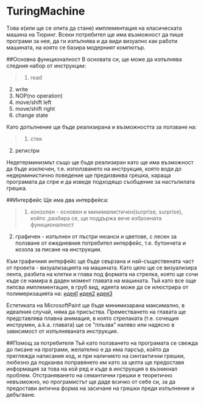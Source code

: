 TuringMachine
=============

Tова е(или ще се опита да стане) имплементация на класическата машина на Тюринг. Всеки потребител ще има възможност да пише програми за нея, да ги изпълнява и да види визуално как работи машината, на която се базира модерният компютър.


##Основна функционалност
В основата си, ще може да изпълнява следния набор от инструкции:
>1. read
2. write
3. NOP(no operation)
4. move/shift left
5. move/shift right
6. change state



Като допълнение ще бъде реализиранa и възможността за ползване на:
>1. стек
2. регистри


Недетерминизмът също ще бъде реализиран като ще има възможност да бъде изключен, т.е. използването на инструкция, която води до недерминистично поведение ще предизвиква грешка, караща програмата да спре и да изведе подходящо съобщение за настъпилата грешка.


##Интерфейс
Ще има два интерфейса:
>1. конзолен - основен и минималистичен(surprise, surprise), който ,разбира се, ще поддържа вече изброената функционалност
2. графичен - изпълнен от пъстри нюанси и цветове, с лесен за ползване от ежедневния потребител интерфейс, т.е. бутончета и козола за писане на инструкции.

Към графичния интерфейс ще бъде свързана и най-съществената част от проекта - визуализацията на машината. Като цяло ще се визуализира лента, разбита на клетки и глава под формата на стрелка, която ще сочи къде се намира в даден момент главата на машината. Тъй като все още липсва имплементация, в груб вид, идеята може да се илюстрира от полимеризацията на:
[идея1](http://www.rutherfordjournal.org/images/TAHC_Turing_machine.jpg)
[идея2](http://community.middlebury.edu/~molinick/103%20Lectures/Lecture_30_Folder/Image10.gif)
[идея3](http://astarmathsandphysics.com/university-maths-notes/logic/university-maths-notes-logic-turing-machines-html-m4d0ef97a.gif)

Естетиката на MicrosoftPaint ще бъде минимизарана максимално, в идеалния случай, няма да присъства.
Преместването на главата ще представлява плавна анимация, в която стрелаката (т.е. сочещия инструмен, a.k.a. главата) ще се "плъзва" наляво или надясно в зависимост от изпълняваната инструкция.


##Помощ за потребителя
Тъй като ползването на програмата се свежда до писане на програми, желателно е да има парсър, който да преглежда написания код, и при наличието на синтактични грешки, любезно да подканва поправянето им като за целта ще предоставя информация за това на кой ред и къде в инструкция е възникнал проблем. Отстраняването на семантични грешки е теоретично невъзможно, но програмистът ще даде всичко от себе си, за да предостави антична форма на засичане на грешки преди изпълнение и дебъгване.
